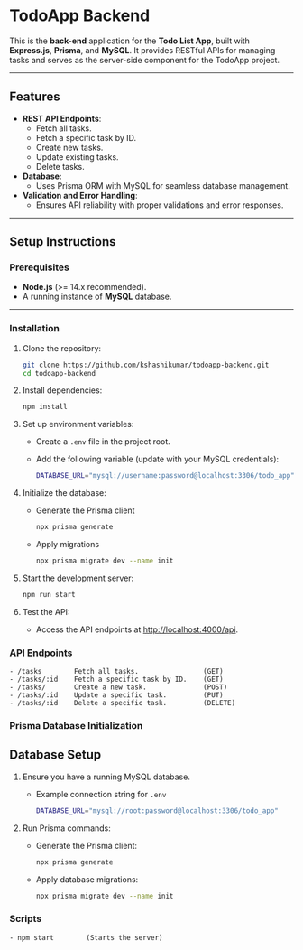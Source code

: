 # TodoApp Backend

This is the **back-end** application for the **Todo List App**, built with **Express.js**, **Prisma**, and **MySQL**. It provides RESTful APIs for managing tasks and serves as the server-side component for the TodoApp project.

---

## Features

- **REST API Endpoints**:
  - Fetch all tasks.
  - Fetch a specific task by ID.
  - Create new tasks.
  - Update existing tasks.
  - Delete tasks.
- **Database**:
  - Uses Prisma ORM with MySQL for seamless database management.
- **Validation and Error Handling**:
  - Ensures API reliability with proper validations and error responses.

---

## Setup Instructions

### Prerequisites

- **Node.js** (>= 14.x recommended).
- A running instance of **MySQL** database.

---

### Installation

1. Clone the repository:
   ```bash
   git clone https://github.com/kshashikumar/todoapp-backend.git
   cd todoapp-backend
   ```
2. Install dependencies:
   ```bash
   npm install
   ```
3. Set up environment variables:

   - Create a `.env` file in the project root.
   - Add the following variable (update with your MySQL credentials):

     ```bash
     DATABASE_URL="mysql://username:password@localhost:3306/todo_app"
     ```

4. Initialize the database:

   - Generate the Prisma client

     ```bash
     npx prisma generate
     ```

   - Apply migrations

     ```bash
     npx prisma migrate dev --name init
     ```

5. Start the development server:

   ```bash
   npm run start
   ```

6. Test the API:

   - Access the API endpoints at [http://localhost:4000/api](http://localhost:4000/api).

### API Endpoints

    - /tasks        Fetch all tasks.                (GET)
    - /tasks/:id    Fetch a specific task by ID.    (GET)
    - /tasks/       Create a new task.              (POST)
    - /tasks/:id    Update a specific task.         (PUT)
    - /tasks/:id    Delete a specific task.         (DELETE)

### Prisma Database Initialization

## Database Setup

1. Ensure you have a running MySQL database.

   - Example connection string for `.env`

     ```bash
     DATABASE_URL="mysql://root:password@localhost:3306/todo_app"
     ```

2. Run Prisma commands:

   - Generate the Prisma client:

     ```bash
     npx prisma generate
     ```

   - Apply database migrations:

     ```bash
     npx prisma migrate dev --name init
     ```

### Scripts

    - npm start        (Starts the server)
